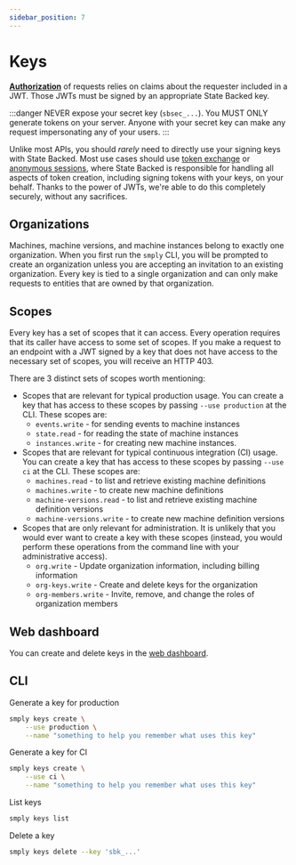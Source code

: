 ```yaml
---
sidebar_position: 7
---
```


# Keys

**[Authorization](./authorization)** of requests relies on claims about the requester included
in a JWT. Those JWTs must be signed by an appropriate State Backed key.

:::danger
NEVER expose your secret key (`sbsec_...`).
You MUST ONLY generate tokens on your server.
Anyone with your secret key can make any request impersonating any of your users.
:::

Unlike most APIs, you should *rarely* need to directly use your signing keys with State Backed.
Most use cases should use [token exchange](./token-exchange) or [anonymous sessions](./anonymous-sessions),
where State Backed is responsible for handling all aspects of token creation, including signing
tokens with your keys, on your behalf. Thanks to the power of JWTs, we're able to do this
completely securely, without any sacrifices.

## Organizations

Machines, machine versions, and machine instances belong to exactly one organization.
When you first run the `smply` CLI, you will be prompted to create an organization
unless you are accepting an invitation to an existing organization.
Every key is tied to a single organization and can only make requests to entities
that are owned by that organization.

## Scopes

Every key has a set of scopes that it can access.
Every operation requires that its caller have access to some set of scopes.
If you make a request to an endpoint with a JWT signed by a key that does not have access to
the necessary set of scopes, you will receive an HTTP 403.

There are 3 distinct sets of scopes worth mentioning:
- Scopes that are relevant for typical production usage. You can create a key that has access
  to these scopes by passing `--use production` at the CLI. These scopes are:
    - `events.write` - for sending events to machine instances
    - `state.read` - for reading the state of machine instances
    - `instances.write` - for creating new machine instances.
- Scopes that are relevant for typical continuous integration (CI) usage. You can create a key
  that has access to these scopes by passing `--use ci` at the CLI. These scopes are:
    - `machines.read` - to list and retrieve existing machine definitions
    - `machines.write` - to create new machine definitions
    - `machine-versions.read` - to list and retrieve existing machine definition versions
    - `machine-versions.write` - to create new machine definition versions
- Scopes that are only relevant for administration. It is unlikely that you would ever want
  to create a key with these scopes (instead, you would perform these operations from the
  command line with your administrative access).
    - `org.write` - Update organization information, including billing information
    - `org-keys.write` - Create and delete keys for the organization
    - `org-members.write` - Invite, remove, and change the roles of organization members

## Web dashboard

You can create and delete keys in the [web dashboard](https://www.statebacked.dev/tokens).

## CLI

Generate a key for production

```bash
smply keys create \
    --use production \
    --name "something to help you remember what uses this key"
```

Generate a key for CI

```bash
smply keys create \
    --use ci \
    --name "something to help you remember what uses this key"
```

List keys

```bash
smply keys list
```

Delete a key

```bash
smply keys delete --key 'sbk_...'
```
